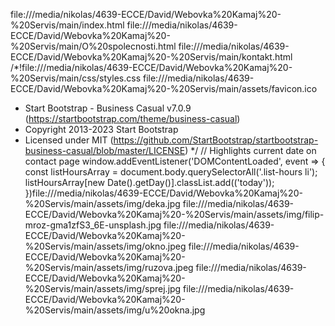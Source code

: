 
file:///media/nikolas/4639-ECCE/David/Webovka%20Kamaj%20-%20Servis/main/index.html
file:///media/nikolas/4639-ECCE/David/Webovka%20Kamaj%20-%20Servis/main/O%20spolecnosti.html
file:///media/nikolas/4639-ECCE/David/Webovka%20Kamaj%20-%20Servis/main/kontakt.html
/*!file:///media/nikolas/4639-ECCE/David/Webovka%20Kamaj%20-%20Servis/main/css/styles.css
file:///media/nikolas/4639-ECCE/David/Webovka%20Kamaj%20-%20Servis/main/assets/favicon.ico

* Start Bootstrap - Business Casual v7.0.9 (https://startbootstrap.com/theme/business-casual)
* Copyright 2013-2023 Start Bootstrap
* Licensed under MIT (https://github.com/StartBootstrap/startbootstrap-business-casual/blob/master/LICENSE)
*/
// Highlights current date on contact page
window.addEventListener('DOMContentLoaded', event => {
    const listHoursArray = document.body.querySelectorAll('.list-hours li');
    listHoursArray[new Date().getDay()].classList.add(('today'));
})file:///media/nikolas/4639-ECCE/David/Webovka%20Kamaj%20-%20Servis/main/assets/img/deka.jpg
file:///media/nikolas/4639-ECCE/David/Webovka%20Kamaj%20-%20Servis/main/assets/img/filip-mroz-gma1zfS3_6E-unsplash.jpg
file:///media/nikolas/4639-ECCE/David/Webovka%20Kamaj%20-%20Servis/main/assets/img/okno.jpeg
file:///media/nikolas/4639-ECCE/David/Webovka%20Kamaj%20-%20Servis/main/assets/img/ruzova.jpeg
file:///media/nikolas/4639-ECCE/David/Webovka%20Kamaj%20-%20Servis/main/assets/img/sprej.jpg
file:///media/nikolas/4639-ECCE/David/Webovka%20Kamaj%20-%20Servis/main/assets/img/u%20okna.jpg

















